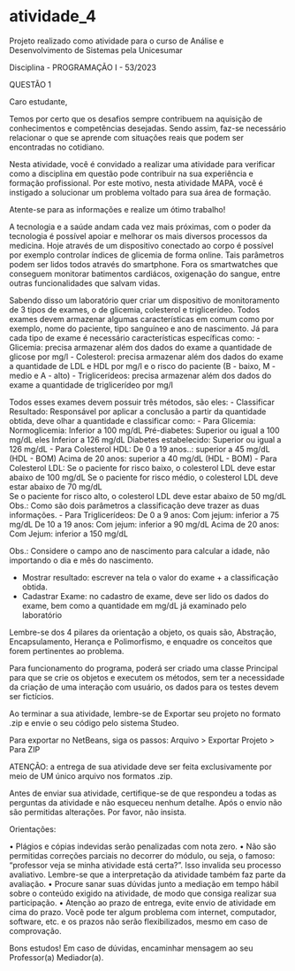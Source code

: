 # atividade_4
Projeto realizado como atividade para o curso de Análise e Desenvolvimento de Sistemas pela Unicesumar

Disciplina - PROGRAMAÇÃO I - 53/2023

QUESTÃO 1

Caro estudante,

Temos por certo que os desafios sempre contribuem na aquisição de conhecimentos e competências desejadas. Sendo assim, faz-se necessário relacionar o que se aprende com situações reais que podem ser encontradas no cotidiano.

Nesta atividade, você é convidado a realizar uma atividade para verificar como a disciplina em questão pode contribuir na sua experiência e formação profissional. Por este motivo, nesta atividade MAPA, você é instigado a solucionar um problema voltado para sua área de formação.

Atente-se para as informações e realize um ótimo trabalho!

A tecnologia e a saúde andam cada vez mais próximas, com o poder da tecnologia é possível apoiar e melhorar os mais diversos processos da medicina. Hoje através de um dispositivo conectado ao corpo é possível por exemplo controlar índices de glicemia de forma online. Tais parâmetros podem ser lidos todos através do smartphone. Fora os smartwatches que conseguem monitorar batimentos cardiácos, oxigenação do sangue, entre outras funcionalidades que salvam vidas.

Sabendo disso um laboratório quer criar um dispositivo de monitoramento de 3 tipos de exames, o de glicemia, colesterol e triglicerídeo. Todos exames devem armazenar algumas características em comum como por exemplo, nome do paciente, tipo sanguíneo e ano de nascimento. Já para cada tipo de exame é necessário características específicas como:
    - Glicemia: precisa armazenar além dos dados do exame a quantidade de glicose por mg/l
    - Colesterol: precisa armazenar além dos dados do exame a quantidade de LDL e HDL por mg/l e o risco do paciente (B - baixo, M - medio e A - alto)
    - Triglicerídeos: precisa armazenar além dos dados do exame a quantidade de triglicerídeo por mg/l
    
Todos esses exames devem possuir três métodos, são eles:
    - Classificar Resultado: Responsável por aplicar a conclusão a partir da quantidade obtida, deve olhar a quantidade e classificar como:
        - Para Glicemia: Normoglicemia: Inferior a 100 mg/dL
                         Pré-diabetes: Superior ou igual a 100 mg/dL eles Inferior a 126 mg/dL
                         Diabetes estabelecido: Superior ou igual a 126 mg/dL
        - Para Colesterol HDL: De 0 a 19 anos..: superior a 45 mg/dL (HDL - BOM)
                               Acima de 20 anos: superior a 40 mg/dL (HDL - BOM)
        - Para Colesterol LDL: Se o paciente for risco baixo, o colesterol LDL deve estar abaixo de 100 mg/dL
                               Se o paciente for risco médio, o colesterol LDL deve estar abaixo de 70 mg/dL    
                               Se o paciente for risco alto, o colesterol LDL deve estar abaixo de 50 mg/dL
        Obs.: Como são dois parâmetros a classificação deve trazer as duas informações.
        - Para Triglicerídeos: De 0 a 9 anos: Com jejum: inferior a 75 mg/dL
                               De 10 a 19 anos: Com jejum: inferior a 90 mg/dL
                               Acima de 20 anos: Com Jejum: inferior a 150 mg/dL

Obs.: Considere o campo ano de nascimento para calcular a idade, não importando o dia e mês do nascimento.

  - Mostrar resultado: escrever na tela o valor do exame + a classificação obtida.
  - Cadastrar Exame: no cadastro de exame, deve ser lido os dados do exame, bem como a quantidade em mg/dL já examinado pelo laboratório
                               
    
Lembre-se dos 4 pilares da orientação a objeto, os quais são, Abstração, Encapsulamento, Herança e Polimorfismo, e enquadre os conceitos que forem pertinentes ao problema.


Para funcionamento do programa, poderá ser criado uma classe Principal para que se crie os objetos e executem os métodos, sem ter a necessidade da criação de uma interação com usuário, os dados para os testes devem ser fictícios.

Ao terminar a sua atividade, lembre-se de Exportar seu projeto no formato .zip e envie o seu código pelo sistema Studeo.

Para exportar no NetBeans, siga os passos: Arquivo > Exportar Projeto > Para ZIP

ATENÇÃO: a entrega de sua atividade deve ser feita exclusivamente por meio de UM único arquivo nos formatos .zip. 

Antes de enviar sua atividade, certifique-se de que respondeu a todas as perguntas da atividade e não esqueceu nenhum detalhe. Após o envio não são permitidas alterações. Por favor, não insista.

Orientações:

•   Plágios e cópias indevidas serão penalizadas com nota zero.
•   Não são permitidas correções parciais no decorrer do módulo, ou seja, o famoso: “professor veja se minha atividade está certa?”. Isso invalida seu processo avaliativo. Lembre-se que a interpretação da atividade também faz parte da avaliação.
•   Procure sanar suas dúvidas junto a mediação em tempo hábil sobre o conteúdo exigido na atividade, de modo que consiga realizar sua participação.
•   Atenção ao prazo de entrega, evite envio de atividade em cima do prazo. Você pode ter algum problema com internet, computador, software, etc. e os prazos não serão flexibilizados, mesmo em caso de comprovação.​

Bons estudos!
Em caso de dúvidas, encaminhar mensagem ao seu Professor(a) Mediador(a).
